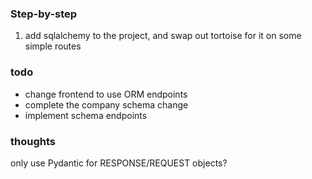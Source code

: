 ### Step-by-step

1. add sqlalchemy to the project, and swap out tortoise for it on some simple routes

### todo

- change frontend to use ORM endpoints
- complete the company schema change
- implement schema endpoints

### thoughts

only use Pydantic for RESPONSE/REQUEST objects?
